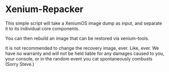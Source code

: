 # Xenium-Repacker
This simple script will take a XeniumOS image dump as input, and separate it to its individual core components.

You can then rebuild an image that can be restored via xenium-tools.

It is not recommended to change the recovery image, ever. Like, ever. We have no warranty and will not be held liable for any damages caused to you, your console, or in the random event you cat spontaneously combusts (Sorry Steve.)
